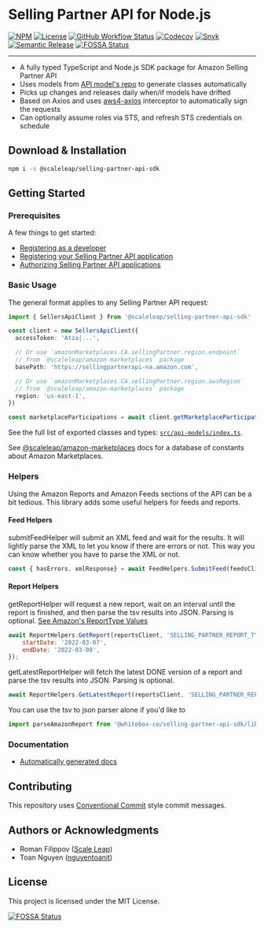 # Selling Partner API for Node.js

[![NPM](https://img.shields.io/npm/v/@scaleleap/selling-partner-api-sdk)](https://npm.im/@scaleleap/selling-partner-api-sdk)
[![License](https://img.shields.io/npm/l/@scaleleap/selling-partner-api-sdk)](./LICENSE)
[![GitHub Workflow Status](https://img.shields.io/github/workflow/status/ScaleLeap/selling-partner-api-sdk/Release)](https://github.com/ScaleLeap/selling-partner-api-sdk/actions)
[![Codecov](https://img.shields.io/codecov/c/github/scaleleap/selling-partner-api-sdk)](https://codecov.io/gh/ScaleLeap/selling-partner-api-sdk)
[![Snyk](https://img.shields.io/snyk/vulnerabilities/github/scaleleap/selling-partner-api-sdk)](https://snyk.io/test/github/scaleleap/selling-partner-api-sdk)
[![Semantic Release](https://img.shields.io/badge/%20%20%F0%9F%93%A6%F0%9F%9A%80-semantic--release-e10079.svg)](https://github.com/semantic-release/semantic-release)
[![FOSSA Status](https://app.fossa.com/api/projects/git%2Bgithub.com%2FScaleLeap%2Fselling-partner-api-sdk.svg?type=shield)](https://app.fossa.com/projects/git%2Bgithub.com%2FScaleLeap%2Fselling-partner-api-sdk?ref=badge_shield)

---

- A fully typed TypeScript and Node.js SDK package for Amazon Selling Partner API
- Uses models from [API model's repo](https://github.com/amzn/selling-partner-api-models) to generate classes automatically
- Picks up changes and releases daily when/if models have drifted
- Based on Axios and uses [aws4-axios](https://github.com/jamesmbourne/aws4-axios) interceptor to automatically sign the requests
- Can optionally assume roles via STS, and refresh STS credentials on schedule

## Download & Installation

```sh
npm i -s @scaleleap/selling-partner-api-sdk
```

## Getting Started

### Prerequisites

A few things to get started:

- [Registering as a developer](https://github.com/amzn/selling-partner-api-docs/blob/main/guides/developer-guide/SellingPartnerApiDeveloperGuide.md#registering-as-a-developer)
- [Registering your Selling Partner API application](https://github.com/amzn/selling-partner-api-docs/blob/main/guides/developer-guide/SellingPartnerApiDeveloperGuide.md#registering-your-selling-partner-api-application)
- [Authorizing Selling Partner API applications](https://github.com/amzn/selling-partner-api-docs/blob/main/guides/developer-guide/SellingPartnerApiDeveloperGuide.md#authorizing-selling-partner-api-applications)

### Basic Usage

The general format applies to any Selling Partner API request:

```ts
import { SellersApiClient } from '@scaleleap/selling-partner-api-sdk'

const client = new SellersApiClient({
  accessToken: 'Atza|...',

  // Or use `amazonMarketplaces.CA.sellingPartner.region.endpoint`
  // from `@scaleleap/amazon-marketplaces` package
  basePath: 'https://sellingpartnerapi-na.amazon.com',

  // Or use `amazonMarketplaces.CA.sellingPartner.region.awsRegion`
  // from `@scaleleap/amazon-marketplaces` package
  region: 'us-east-1',
})

const marketplaceParticipations = await client.getMarketplaceParticipations()
```

See the full list of exported classes and types:
[`src/api-models/index.ts`](src/api-models/index.ts).

See [@scaleleap/amazon-marketplaces](https://github.com/ScaleLeap/amazon-marketplaces)
docs for a database of constants about Amazon Marketplaces.

### Helpers
Using the Amazon Reports and Amazon Feeds sections of the API can be a bit tedious. This library adds some useful helpers for feeds and reports.
#### Feed Helpers

submitFeedHelper will submit an XML feed and wait for the results. It will lightly parse the XML to let you know if there are errors or not. This way you can know whether you have to parse the XML or not.
```js
const { hasErrors, xmlResponse} = await FeedHelpers.SubmitFeed(feedsClient, 'SELLING_PARTNER_REPORT_TYPE', xmlString);
```

#### Report Helpers

getReportHelper will request a new report, wait on an interval until the report is finished, and then parse the tsv results into JSON. Parsing is optional. [See Amazon's ReportType Values](https://developer-docs.amazon.com/sp-api/docs/report-type-values)
```js
await ReportHelpers.GetReport(reportsClient, 'SELLING_PARTNER_REPORT_TYPE', {
	startDate: '2022-03-07',
	endDate: '2022-03-08',
});
```

getLatestReportHelper will fetch the latest DONE version of a report and parse the tsv results into JSON. Parsing is optional.
```js
await ReportHelpers.GetLatestReport(reportsClient, 'SELLING_PARTNER_REPORT_TYPE');
```

You can use the tsv to json parser alone if you'd like to
```js
import parseAmazonReport from '@whitebox-co/selling-partner-api-sdk/lib/helpers';
```

### Documentation

- [Automatically generated docs](https://selling-partner-api-sdk.scaleleap.org)

## Contributing

This repository uses [Conventional Commit](https://www.conventionalcommits.org/) style commit messages.

## Authors or Acknowledgments

- Roman Filippov ([Scale Leap](https://www.scaleleap.com))
- Toan Nguyen ([nguyentoanit](https://github.com/nguyentoanit))

## License

This project is licensed under the MIT License.

[![FOSSA Status](https://app.fossa.com/api/projects/git%2Bgithub.com%2FScaleLeap%2Fselling-partner-api-sdk.svg?type=large)](https://app.fossa.com/projects/git%2Bgithub.com%2FScaleLeap%2Fselling-partner-api-sdk?ref=badge_large)
